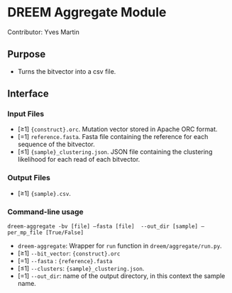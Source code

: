 # DREEM Aggregate Module
Contributor: Yves Martin

## Purpose
- Turns the bitvector into a csv file.

## Interface

### Input Files
- [≥1] `{construct}.orc`. Mutation vector stored in Apache ORC format.
- [=1] `reference.fasta`. Fasta file containing the reference for each sequence of the bitvector. 
- [≤1] `{sample}_clustering.json`. JSON file containing the clustering likelihood for each read of each bitvector.

### Output Files
- [≥1] ```{sample}.csv```.

### Command-line usage

```dreem-aggregate -bv [file] —fasta [file]  --out_dir [sample] —per_mp_file [True/False]```

- ```dreem-aggregate```: Wrapper for ```run``` function in ```dreem/aggregate/run.py```. 
- [≥1] `--bit_vector`: `{construct}.orc`
- [=1] `--fasta` : ```{reference}.fasta```
- [≤1] `--clusters`: `{sample}_clustering.json`.
- [=1] `--out_dir`: name of the output directory, in this context the sample name.

